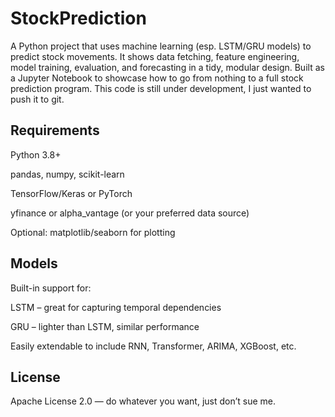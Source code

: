 # StockPrediction
A  Python project that uses machine learning (esp. LSTM/GRU models) to predict stock movements. It shows data fetching, feature engineering, model training, evaluation, and forecasting in a tidy, modular design. Built as a Jupyter Notebook to showcase how to go from nothing to a full stock prediction program. This code is still under development, I just wanted to push it to git.

## Requirements
Python 3.8+

pandas, numpy, scikit-learn

TensorFlow/Keras or PyTorch

yfinance or alpha_vantage (or your preferred data source)

Optional: matplotlib/seaborn for plotting

## Models
Built-in support for:

LSTM – great for capturing temporal dependencies

GRU – lighter than LSTM, similar performance

Easily extendable to include RNN, Transformer, ARIMA, XGBoost, etc.

## License
Apache License 2.0 — do whatever you want, just don’t sue me.

